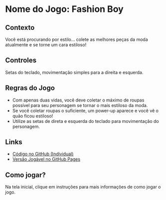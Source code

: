 
# Nome do Jogo: Fashion Boy

## Contexto
Você está procurando por estilo... colete as melhores peças da moda atualmente e se torne um cara estiloso!

## Controles
Setas do teclado, movimentação simples para a direita e esquerda.

## Regras do Jogo
- Com apenas duas vidas, você deve coletar o máximo de roupas possível para seu personagem se tornar o mais estiloso da moda.
- Se você coletar roupas o suficiente, um power-up aparece e você vê o quão ficou estiloso!
- Utilize as setas de direta e esquerda do teclado para movimentação do personagem.

## Links
- [Código no GitHub (Individual)](https://github.com/celsick/benites/edit/main/atividade4_individual/)
- [Versão Jogável no GitHub Pages](https://celsick.github.io/benites/atividade4_individual/game.html)

## Como jogar?
Na tela inicial, clique em instruções para mais informações de como jogar o jogo.
